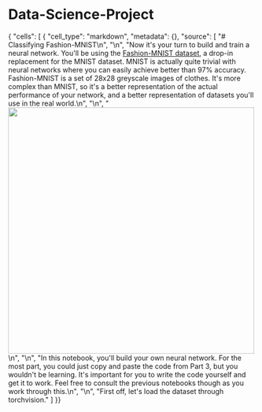 # Data-Science-Project

{
 "cells": [
  {
   "cell_type": "markdown",
   "metadata": {},
   "source": [
    "# Classifying Fashion-MNIST\n",
    "\n",
    "Now it's your turn to build and train a neural network. You'll be using the [Fashion-MNIST dataset](https://github.com/zalandoresearch/fashion-mnist), a drop-in replacement for the MNIST dataset. MNIST is actually quite trivial with neural networks where you can easily achieve better than 97% accuracy. Fashion-MNIST is a set of 28x28 greyscale images of clothes. It's more complex than MNIST, so it's a better representation of the actual performance of your network, and a better representation of datasets you'll use in the real world.\n",
    "\n",
    "<img src='assets/fashion-mnist-sprite.png' width=500px>\n",
    "\n",
    "In this notebook, you'll build your own neural network. For the most part, you could just copy and paste the code from Part 3, but you wouldn't be learning. It's important for you to write the code yourself and get it to work. Feel free to consult the previous notebooks though as you work through this.\n",
    "\n",
    "First off, let's load the dataset through torchvision."
   ]
  }}
